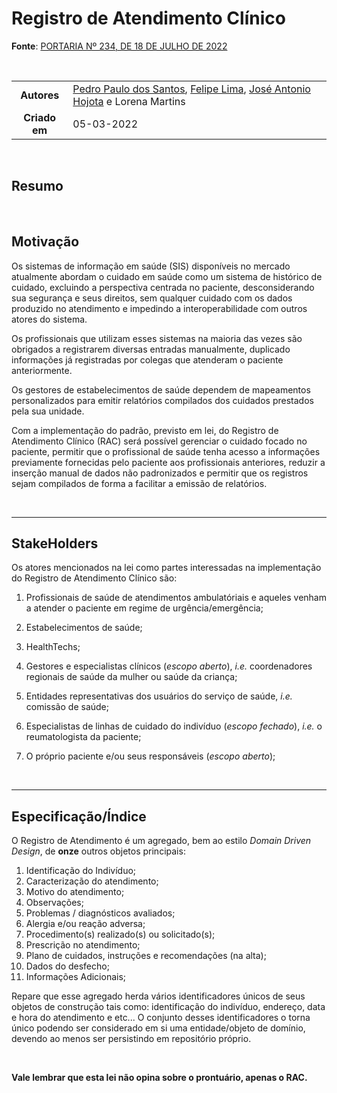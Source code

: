 # Registro de Atendimento Clínico 
**Fonte**: [PORTARIA Nº 234, DE 18 DE JULHO DE 2022](https://www.in.gov.br/en/web/dou/-/portaria-n-234-de-18-de-julho-de-2022-416506215)

<br>

|||
|:-------------:|:------------|
|  **Autores**  | [Pedro Paulo dos Santos](https://github.com/dr2pedro), [Felipe Lima](), [José Antonio Hojota]() e Lorena Martins |
| **Criado em** | 05-03-2022 |

<br>

## Resumo

<br>

## Motivação

Os sistemas de informação em saúde (SIS) disponíveis no mercado atualmente abordam o cuidado em saúde como um sistema de histórico de cuidado, excluindo a perspectiva centrada no paciente, desconsiderando sua segurança e seus direitos, sem qualquer cuidado com os dados produzido no atendimento e impedindo a interoperabilidade com outros atores do sistema.

Os profissionais que utilizam esses sistemas na maioria das vezes são obrigados a registrarem diversas entradas manualmente, duplicado informações já registradas por colegas que atenderam o paciente anteriormente.

Os gestores de estabelecimentos de saúde dependem de mapeamentos personalizados para emitir relatórios compilados dos cuidados prestados pela sua unidade.

Com a implementação do padrão, previsto em lei, do Registro de Atendimento Clínico (RAC) será possível gerenciar o cuidado focado no paciente, permitir que o profissional de saúde tenha acesso a informações previamente fornecidas pelo paciente aos profissionais anteriores, reduzir a inserção manual de dados não padronizados e permitir que os registros sejam compilados de forma a facilitar a emissão de relatórios.

<br>

---

## StakeHolders

Os atores mencionados na lei como partes interessadas na implementação do Registro de Atendimento Clínico são:

1. Profissionais de saúde de atendimentos ambulatóriais e aqueles venham a atender o paciente em regime de urgência/emergência;

2. Estabelecimentos de saúde;

3. HealthTechs;

4. Gestores e especialistas clínicos (_escopo aberto_), _i.e._ coordenadores regionais de saúde da mulher ou saúde da criança;

5. Entidades representativas dos usuários do serviço de saúde, _i.e._ comissão de saúde;

6. Especialistas de linhas de cuidado do indivíduo (_escopo fechado_), _i.e._ o reumatologista da paciente;

7. O próprio paciente e/ou seus responsáveis (_escopo aberto_);

<br>

---

## Especificação/Índice

O Registro de Atendimento é um agregado, bem ao estilo *Domain Driven Design*, de **onze** outros objetos principais:

1. Identificação do Indivíduo;
2. Caracterização do atendimento;
3. Motivo do atendimento;
4. Observações;
5. Problemas / diagnósticos avaliados;
6. Alergia e/ou reação adversa;
7. Procedimento(s) realizado(s) ou solicitado(s);
8. Prescrição no atendimento;
9. Plano de cuidados, instruções e recomendações (na alta);
10. Dados do desfecho;
11. Informações Adicionais;

Repare que esse agregado herda vários identificadores únicos de seus objetos de construção tais como: identificação do indivíduo, endereço, data e hora do atendimento e etc... O conjunto desses identificadores o torna único podendo ser considerado em si uma entidade/objeto de domínio, devendo ao menos ser persistindo em repositório próprio.

<br>

**Vale lembrar que esta lei não opina  sobre o prontuário, apenas o RAC.**

<br>
